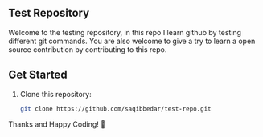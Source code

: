 ## Test Repository

Welcome to the testing repository, in this repo I learn github by testing different git commands. You are also welcome to give a try to learn a open source contribution by contributing to this repo.

## Get Started

1. Clone this repository:  

    ```bash
    git clone https://github.com/saqibbedar/test-repo.git
    ```

Thanks and Happy Coding! 🚀
